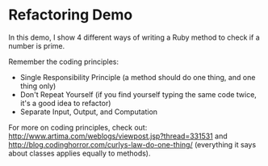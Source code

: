 Refactoring Demo
================

In this demo, I show 4 different ways of writing a Ruby method to check if a number is prime. 

Remember the coding principles: 
- Single Responsibility Principle (a method should do one thing, and one thing only)
- Don't Repeat Yourself (if you find yourself typing the same code twice, it's a good idea to refactor)
- Separate Input, Output, and Computation 

For more on coding principles, check out: 
http://www.artima.com/weblogs/viewpost.jsp?thread=331531 and
http://blog.codinghorror.com/curlys-law-do-one-thing/ (everything it says about classes applies equally to methods). 

